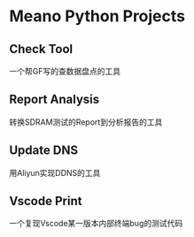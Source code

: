 # Meano Python Projects
## Check Tool
一个帮GF写的查数据盘点的工具
## Report Analysis
转换SDRAM测试的Report到分析报告的工具
## Update DNS
用Aliyun实现DDNS的工具
## Vscode Print
一个复现Vscode某一版本内部终端bug的测试代码
